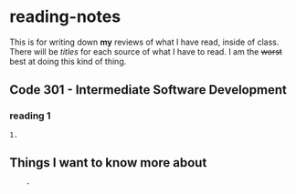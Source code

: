 # reading-notes

This is for writing down **my** reviews of what I have read, inside of class. There will be *titles* for each source of what I have to read. I am the ~~worst~~ best at doing this kind of thing.

## Code 301 - Intermediate Software Development

### reading 1

    1. 

## Things I want to know more about

        -
